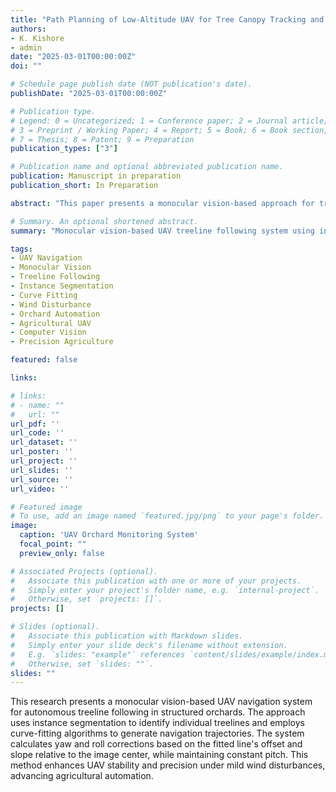 ```yaml
---
title: "Path Planning of Low-Altitude UAV for Tree Canopy Tracking and Orchard Monitoring"
authors:
- K. Kishore
- admin
date: "2025-03-01T00:00:00Z"
doi: ""

# Schedule page publish date (NOT publication's date).
publishDate: "2025-03-01T00:00:00Z"

# Publication type.
# Legend: 0 = Uncategorized; 1 = Conference paper; 2 = Journal article;
# 3 = Preprint / Working Paper; 4 = Report; 5 = Book; 6 = Book section;
# 7 = Thesis; 8 = Patent; 9 = Preparation
publication_types: ["3"]

# Publication name and optional abbreviated publication name.
publication: Manuscript in preparation
publication_short: In Preparation

abstract: "This paper presents a monocular vision-based approach for treeline following, designed to maintain stability under mild wind disturbances. In structured orchards, where trees are arranged in parallel rows, precise automated navigation is essential. Unlike traditional grid-based or path-trail methods, this work utilises instance segmentation to identify and track individual treelines, ensuring accurate differentiation. A curve-fitting algorithm generates a navigation line, with its offset and slope relative to the image centre guiding yaw and roll corrections, while pitch remains constant. The proposed method improves UAV stability and precision in orchard environments, advancing agricultural automation."

# Summary. An optional shortened abstract.
summary: "Monocular vision-based UAV treeline following system using instance segmentation and curve-fitting algorithms for precise orchard navigation under wind disturbances."

tags:
- UAV Navigation
- Monocular Vision
- Treeline Following
- Instance Segmentation
- Curve Fitting
- Wind Disturbance
- Orchard Automation
- Agricultural UAV
- Computer Vision
- Precision Agriculture

featured: false

links:

# links:
# - name: ""
#   url: ""
url_pdf: ''
url_code: ''
url_dataset: ''
url_poster: ''
url_project: ''
url_slides: ''
url_source: ''
url_video: ''

# Featured image
# To use, add an image named `featured.jpg/png` to your page's folder. 
image:
  caption: 'UAV Orchard Monitoring System'
  focal_point: ""
  preview_only: false

# Associated Projects (optional).
#   Associate this publication with one or more of your projects.
#   Simply enter your project's folder name, e.g. `internal-project`.
#   Otherwise, set `projects: []`.
projects: []

# Slides (optional).
#   Associate this publication with Markdown slides.
#   Simply enter your slide deck's filename without extension.
#   E.g. `slides: "example"` references `content/slides/example/index.md`.
#   Otherwise, set `slides: ""`.
slides: ""
---
```


This research presents a monocular vision-based UAV navigation system for autonomous treeline following in structured orchards. The approach uses instance segmentation to identify individual treelines and employs curve-fitting algorithms to generate navigation trajectories. The system calculates yaw and roll corrections based on the fitted line's offset and slope relative to the image center, while maintaining constant pitch. This method enhances UAV stability and precision under mild wind disturbances, advancing agricultural automation.

